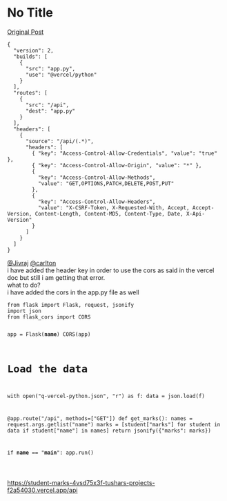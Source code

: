 # No Title

[Original Post](https://discourse.onlinedegree.iitm.ac.in/t/161120/45)

<pre><code class="lang-auto">{
  "version": 2,
  "builds": [
    {
      "src": "app.py",
      "use": "@vercel/python"
    }
  ],
  "routes": [
    {
      "src": "/api",
      "dest": "app.py"
    }
  ],
  "headers": [
    {
      "source": "/api/(.*)",
      "headers": [
        { "key": "Access-Control-Allow-Credentials", "value": "true" },
        { "key": "Access-Control-Allow-Origin", "value": "*" },
        {
          "key": "Access-Control-Allow-Methods",
          "value": "GET,OPTIONS,PATCH,DELETE,POST,PUT"
        },
        {
          "key": "Access-Control-Allow-Headers",
          "value": "X-CSRF-Token, X-Requested-With, Accept, Accept-Version, Content-Length, Content-MD5, Content-Type, Date, X-Api-Version"
        }
      ]
    }
  ]
}
</code></pre>
<p><a class="mention" href="/u/jivraj">@Jivraj</a>  <a class="mention" href="/u/carlton">@carlton</a><br>
i have added the header key in order to use the cors as said in the vercel doc but still i am getting that error.<br>
what to do?<br>
i have added the cors in the app.py file as well</p>
<pre><code class="lang-auto">from flask import Flask, request, jsonify
import json
from flask_cors import CORS


app = Flask(__name__)
CORS(app)

# Load the data
with open("q-vercel-python.json", "r") as f:
    data = json.load(f)


@app.route("/api", methods=["GET"])
def get_marks():
    names = request.args.getlist("name")
    marks = [student["marks"] for student in data if student["name"] in names]
    return jsonify({"marks": marks})


if __name__ == "__main__":
    app.run()

</code></pre>
<p><a href="https://student-marks-4vsd75x3f-tushars-projects-f2a54030.vercel.app/api" class="onebox" target="_blank" rel="noopener nofollow ugc">https://student-marks-4vsd75x3f-tushars-projects-f2a54030.vercel.app/api</a></p>